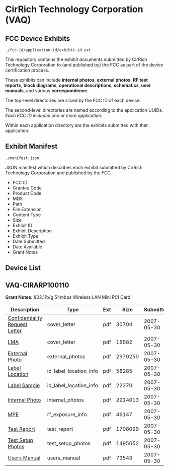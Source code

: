 # CirRich Technology Corporation (VAQ)
## FCC Device Exhibits

```
./fcc-id/application-id/exhibit-id.ext
```

This repository contains the exhibit documents submitted by CirRich Technology Corporation to (and published by) the FCC as part of the device certification process.

These exhibits can include **internal photos**, **external photos**, **RF test reports**, **block diagrams**, **operational descriptions**, **schematics**, **user manuals**, and various **correspondence**.

The top-level directories are sliced by the FCC ID of each device.

The second-level directories are named according to the application UUIDs. *Each FCC ID includes one or more application.*

Within each application directory are the exhibits submitted with that application. 

## Exhibit Manifest

```
./manifest.json
```

JSON manifest which describes each exhibit submitted by CirRich Technology Corporation and published by the FCC.

- FCC ID
- Grantee Code
- Product Code
- MD5
- Path
- File Extension
- Content Type
- Size
- Exhibit ID
- Exhibit Description
- Exhibit Type
- Date Submitted
- Date Available
- Grant Notes

## Device List
## VAQ-CIRARP100110
**Grant Notes:** 802.11b/g 54mbps Wireless LAN Mini PCI Card

| Description | Type | Ext | Size | Submitted | Available |
| ----------- | ---- | --- | ---- | --------- | --------- |
| [Confidentiality Request Letter](VAQ-CIRARP100110/361289fedeb11fccfba6534cd7bfa1e1/797982.pdf) | cover_letter | pdf | 30704 | 2007-05-30 | 2007-05-30 |
| [LMA](VAQ-CIRARP100110/361289fedeb11fccfba6534cd7bfa1e1/797987.pdf) | cover_letter | pdf | 18682 | 2007-05-30 | 2007-05-30 |
| [External Photo](VAQ-CIRARP100110/361289fedeb11fccfba6534cd7bfa1e1/797983.pdf) | external_photos | pdf | 2970250 | 2007-05-30 | 2007-05-30 |
| [Label Location](VAQ-CIRARP100110/361289fedeb11fccfba6534cd7bfa1e1/797985.pdf) | id_label_location_info | pdf | 58285 | 2007-05-30 | 2007-05-30 |
| [Label Sample](VAQ-CIRARP100110/361289fedeb11fccfba6534cd7bfa1e1/797986.pdf) | id_label_location_info | pdf | 22370 | 2007-05-30 | 2007-05-30 |
| [Internal Photo](VAQ-CIRARP100110/361289fedeb11fccfba6534cd7bfa1e1/797984.pdf) | internal_photos | pdf | 2914013 | 2007-05-30 | 2007-05-30 |
| [MPE](VAQ-CIRARP100110/361289fedeb11fccfba6534cd7bfa1e1/797989.pdf) | rf_exposure_info | pdf | 46147 | 2007-05-30 | 2007-05-30 |
| [Test Report](VAQ-CIRARP100110/361289fedeb11fccfba6534cd7bfa1e1/797992.pdf) | test_report | pdf | 1708099 | 2007-05-30 | 2007-05-30 |
| [Test Setup Photos](VAQ-CIRARP100110/361289fedeb11fccfba6534cd7bfa1e1/797993.pdf) | test_setup_photos | pdf | 1495052 | 2007-05-30 | 2007-05-30 |
| [Users Manual](VAQ-CIRARP100110/361289fedeb11fccfba6534cd7bfa1e1/797988.pdf) | users_manual | pdf | 73543 | 2007-05-30 | 2007-05-30 |
